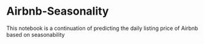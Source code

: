 # Airbnb-Seasonality
This notebook is a continuation of predicting the daily listing price of Airbnb based on seasonability

